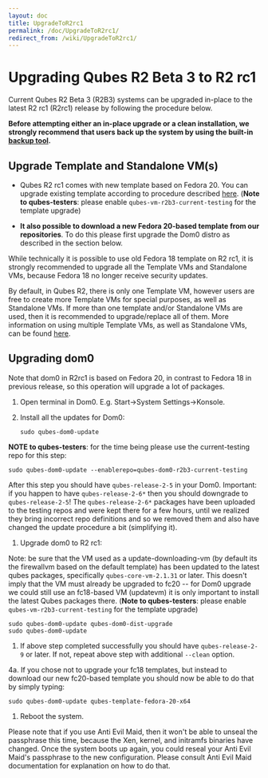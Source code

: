 ```yaml
---
layout: doc
title: UpgradeToR2rc1
permalink: /doc/UpgradeToR2rc1/
redirect_from: /wiki/UpgradeToR2rc1/
---
```


Upgrading Qubes R2 Beta 3 to R2 rc1
===================================

Current Qubes R2 Beta 3 (R2B3) systems can be upgraded in-place to the latest R2 rc1 (R2rc1) release by following the procedure below.

**Before attempting either an in-place upgrade or a clean installation, we strongly recommend that users back up the system by using the built-in [backup tool](/doc/BackupRestore).**

Upgrade Template and Standalone VM(s)
-------------------------------------

-   Qubes R2 rc1 comes with new template based on Fedora 20. You can upgrade existing template according to procedure described [here](/doc/FedoraTemplateUpgrade). (**Note to qubes-testers**: please enable `qubes-vm-r2b3-current-testing` for the template upgrade)

-   **It also possible to download a new Fedora 20-based template from our repositories**. To do this please first upgrade the Dom0 distro as described in the section below.

While technically it is possible to use old Fedora 18 template on R2 rc1, it is strongly recommended to upgrade all the Template VMs and Standalone VMs, because Fedora 18 no longer receive security updates.

By default, in Qubes R2, there is only one Template VM, however users are free to create more Template VMs for special purposes, as well as Standalone VMs. If more than one template and/or Standalone VMs are used, then it is recommended to upgrade/replace all of them. More information on using multiple Template VMs, as well as Standalone VMs, can be found [here](/doc/SoftwareUpdateVM).

Upgrading dom0
--------------

Note that dom0 in R2rc1 is based on Fedora 20, in contrast to Fedora 18 in previous release, so this operation will upgrade a lot of packages.

1.  Open terminal in Dom0. E.g. Start-\>System Settings-\>Konsole.

1.  Install all the updates for Dom0:

    ```
    sudo qubes-dom0-update
    ```

**NOTE to qubes-testers**: for the time being please use the current-testing repo for this step:

```
sudo qubes-dom0-update --enablerepo=qubes-dom0-r2b3-current-testing
```

After this step you should have `qubes-release-2-5` in your Dom0. Important: if you happen to have `qubes-release-2-6*` then you should downgrade to `qubes-release-2-5`! The `qubes-release-2-6*` packages have been uploaded to the testing repos and were kept there for a few hours, until we realized they bring incorrect repo definitions and so we removed them and also have changed the update procedure a bit (simplifying it).

1.  Upgrade dom0 to R2 rc1:

Note: be sure that the VM used as a update-downloading-vm (by default its the firewallvm based on the default template) has been updated to the latest qubes packages, specifically `qubes-core-vm-2.1.31` or later. This doesn't imply that the VM must already be upgraded to fc20 -- for Dom0 upgrade we could still use an fc18-based VM (updatevm) it is only important to install the latest Qubes packages there. (**Note to qubes-testers**: please enable `qubes-vm-r2b3-current-testing` for the template upgrade)

```
sudo qubes-dom0-update qubes-dom0-dist-upgrade
sudo qubes-dom0-update
```

1.  If above step completed successfully you should have `qubes-release-2-9` or later. If not, repeat above step with additional `--clean` option.

4a. If you chose not to upgrade your fc18 templates, but instead to download our new fc20-based template you should now be able to do that by simply typing:

```
sudo qubes-dom0-update qubes-template-fedora-20-x64
```

1.  Reboot the system.

Please note that if you use Anti Evil Maid, then it won't be able to unseal the passphrase this time, because the Xen, kernel, and initramfs binaries have changed. Once the system boots up again, you could reseal your Anti Evil Maid's passphrase to the new configuration. Please consult Anti Evil Maid documentation for explanation on how to do that.
